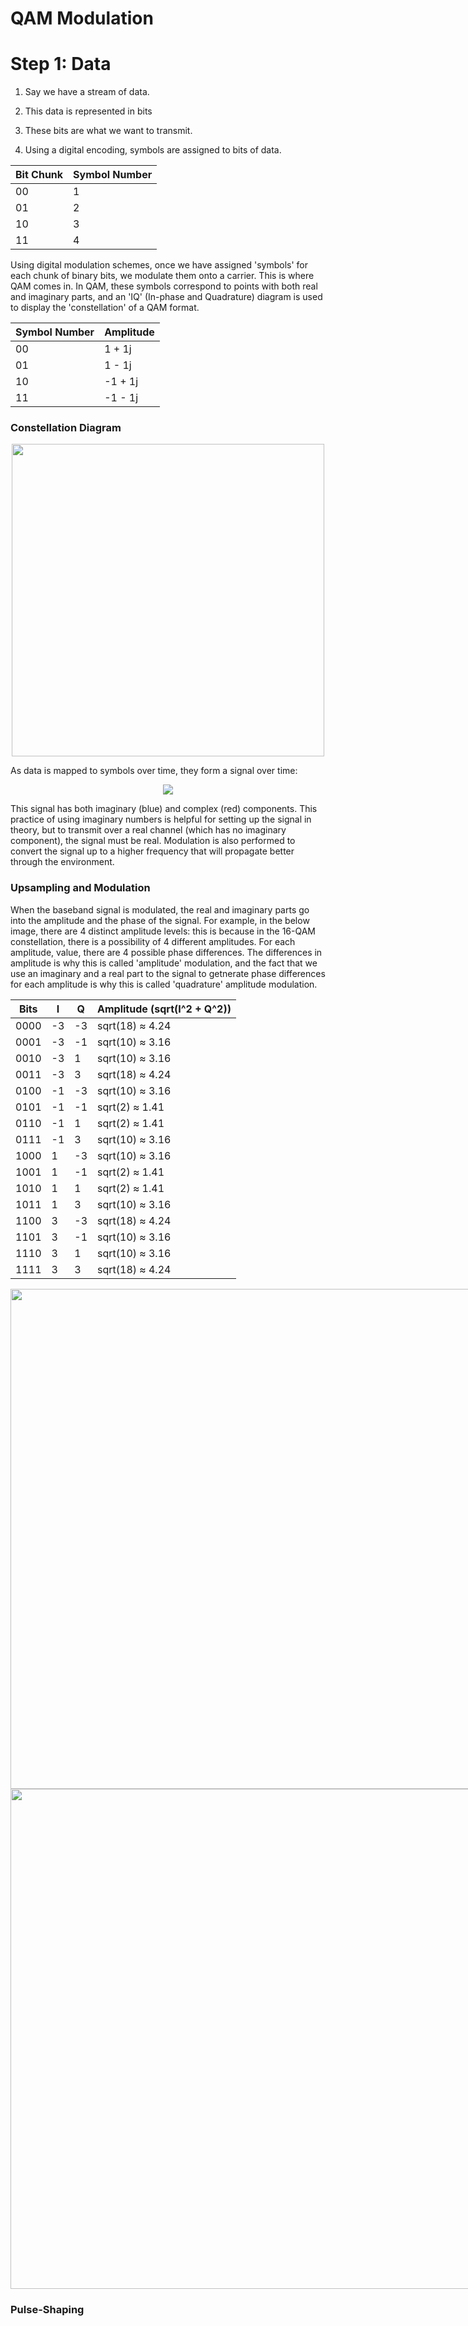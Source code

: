 # QAM Modulation




# Step 1: Data


1. Say we have a stream of data.

2. This data is represented in bits

3. These bits are what we want to transmit.

4. Using a digital encoding, symbols are assigned to bits of data. 


| Bit Chunk      | Symbol Number | 
| ----------- | ----------- |
| 00   | 1    |
| 01   | 2    |
| 10   | 3    |
| 11   | 4    |


Using digital modulation schemes, once we have assigned 'symbols' for each chunk of binary bits, we modulate them onto a carrier. This is where QAM comes in. In QAM, these symbols correspond to points with both real and imaginary parts, and an 'IQ' (In-phase and Quadrature) diagram is used to display the 'constellation' of a QAM format.


| Symbol Number | Amplitude | 
| ----------- | ----------- |
| 00   | 1 + 1j    |
| 01   | 1 - 1j    |
| 10   | -1 + 1j    |
| 11   | -1 - 1j    |

### Constellation Diagram

<p align="center">
<img src="https://github.com/bradleeharr/digital-qam-modulation/assets/56418392/8d4aa6f6-27a4-4a3d-9182-f7d8b17d2591" style="max-width:600px; width: 500px;"/>
</p>

As data is mapped to symbols over time, they form a signal over time:
<p align="center">
  <img src="https://github.com/bradleeharr/digital-qam-modulation/assets/56418392/bb101984-129a-45bf-8571-28ee4a6aaf10">
</p>

This signal has both imaginary (blue) and complex (red) components. This practice of using imaginary numbers is helpful for setting up the signal in theory, but to transmit over a real channel (which has no imaginary component), the signal must be real. Modulation is also performed to convert the signal up to a higher frequency that will propagate better through the environment.

### Upsampling and Modulation 

When the baseband signal is modulated, the real and imaginary parts go into the amplitude and the phase of the signal. For example, in the below image, there are 4 distinct amplitude levels: this is because in the 16-QAM constellation, there is a possibility of 4 different amplitudes. For each amplitude, value, there are 4 possible phase differences. The differences in amplitude is why this is called 'amplitude' modulation, and the fact that we use an imaginary and a real part to the signal to getnerate phase differences for each amplitude is why this is called 'quadrature' amplitude modulation.

|  Bits  |   I   |   Q   | Amplitude (sqrt(I^2 + Q^2)) |
|--------|-------|-------|-----------------------------|
| 0000   | -3    | -3    | sqrt(18) ≈ 4.24             |
| 0001   | -3    | -1    | sqrt(10) ≈ 3.16             |
| 0010   | -3    |  1    | sqrt(10) ≈ 3.16             |
| 0011   | -3    |  3    | sqrt(18) ≈ 4.24             |
| 0100   | -1    | -3    | sqrt(10) ≈ 3.16             |
| 0101   | -1    | -1    | sqrt(2) ≈ 1.41              |
| 0110   | -1    |  1    | sqrt(2) ≈ 1.41              |
| 0111   | -1    |  3    | sqrt(10) ≈ 3.16             |
| 1000   |  1    | -3    | sqrt(10) ≈ 3.16             |
| 1001   |  1    | -1    | sqrt(2) ≈ 1.41              |
| 1010   |  1    |  1    | sqrt(2) ≈ 1.41              |
| 1011   |  1    |  3    | sqrt(10) ≈ 3.16             |
| 1100   |  3    | -3    | sqrt(18) ≈ 4.24             |
| 1101   |  3    | -1    | sqrt(10) ≈ 3.16             |
| 1110   |  3    |  1    | sqrt(10) ≈ 3.16             |
| 1111   |  3    |  3    | sqrt(18) ≈ 4.24             |


<p align="center"> <img src="https://github.com/bradleeharr/digital-qam-modulation/assets/56418392/37fcacc2-d47d-465d-8429-45f40f4518d3" style="max-width:800px; width:800px;> 
</p>

<p align="center">
<img src="https://github.com/bradleeharr/digital-qam-modulation/assets/56418392/fefbfcae-e875-48ae-a63b-3077b4fef8c5" style="max-width:800px; width:800px;"/>
</p>

### Pulse-Shaping 
